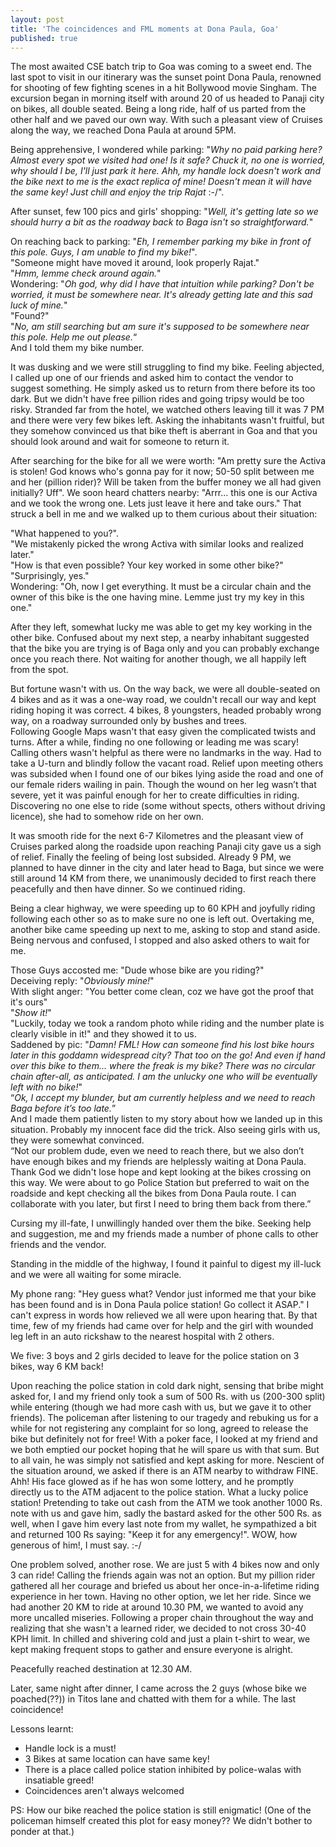 ```yaml
---
layout: post
title: 'The coincidences and FML moments at Dona Paula, Goa'
published: true
---
```

The most awaited CSE batch trip to Goa was coming to a sweet end. The last spot to visit in our itinerary was the sunset point Dona Paula, renowned for shooting of few fighting scenes in a hit Bollywood movie Singham. The excursion began in morning itself with around 20 of us headed to Panaji city on bikes, all double seated. Being a long ride, half of us parted from the other half and we paved our own way. With such a pleasant view of Cruises along the way, we reached Dona Paula at around 5PM.

Being apprehensive, I wondered while parking: 
"_Why no paid parking here? Almost every spot we visited had one! Is it safe? Chuck it, no one is worried, why should I be, I'll just park it here. Ahh, my handle lock doesn't work and the bike next to me is the exact replica of mine! Doesn't mean it will have the same key! Just chill and enjoy the trip Rajat_ :-/".

After sunset, few 100 pics and girls' shopping: "_Well, it's getting late so we should hurry a bit as the roadway back to Baga isn't so straightforward._"

On reaching back to parking: 
"_Eh, I remember parking my bike in front of this pole. Guys, I am unable to find my bike!_". <br/>
"Someone might have moved it around, look properly Rajat."<br/>
"_Hmm, lemme check around again._"<br/>
Wondering: "_Oh god, why did I have that intuition while parking? Don't be worried, it must be somewhere near. It's already getting late and this sad luck of mine._" <br/>
"Found?"<br/>
"_No, am still searching but am sure it's supposed to be somewhere near this pole. Help me out please._“<br/>
And I told them my bike number.

It was dusking and we were still struggling to find my bike. Feeling abjected, I called up one of our friends and asked him to contact the vendor to suggest something. He simply asked us to return from there before its too dark. But we didn't have free pillion rides and going tripsy would be too risky. Stranded far from the hotel, we watched others leaving till it was 7 PM and there were very few bikes left. Asking the inhabitants wasn't fruitful, but they somehow convinced us that bike theft is aberrant in Goa and that you should look around and wait for someone to return it.

After searching for the bike for all we were worth: "Am pretty sure the Activa is stolen! God knows who's gonna pay for it now; 50-50 split between me and her (pillion rider)? Will be taken from the buffer money we all had given initially? Uff".
We soon heard chatters nearby: "Arrr... this one is our Activa and we took the wrong one. Lets just leave it here and take ours." That struck a bell in me and we walked up to them curious about their situation: 

"What happened to you?". <br/>
"We mistakenly picked the wrong Activa with similar looks and realized later." <br/>
"How is that even possible? Your key worked in some other bike?"<br/>
"Surprisingly, yes."<br/>
Wondering: "Oh, now I get everything. It must be a circular chain and the owner of this bike is the one having mine. Lemme just try my key in this one."

After they left, somewhat lucky me was able to get my key working in the other bike. Confused about my next step, a nearby inhabitant suggested that the bike you are trying is of Baga only and you can probably exchange once you reach there. Not waiting for another though, we all happily left from the spot.

But fortune wasn't with us. On the way back, we were all double-seated on 4 bikes and as it was a one-way road, we couldn't recall our way and kept riding hoping it was correct.
4 bikes, 8 youngsters, headed probably wrong way, on a roadway surrounded only by bushes and trees.  
Following Google Maps wasn't that easy given the complicated twists and turns. After a while, finding no one following or leading me was scary! Calling others wasn't helpful as there were no landmarks in the way. Had to take a U-turn and blindly follow the vacant road. Relief upon meeting others was subsided when I found one of our bikes lying aside the road and one of our female riders wailing in pain. Though the wound on her leg wasn’t that severe, yet it was painful enough for her to create difficulties in riding. Discovering no one else to ride (some without spects, others without driving licence), she had to somehow ride on her own.

It was smooth ride for the next 6-7 Kilometres and the pleasant view of Cruises parked along the roadside upon reaching Panaji city gave us a sigh of relief. Finally the feeling of being lost subsided. Already 9 PM, we planned to have dinner in the city and later head to Baga, but since we were still around 14 KM from there, we unanimously decided to first reach there peacefully and then have dinner. So we continued riding.

Being a clear highway, we were speeding up to 60 KPH and joyfully riding following each other so as to make sure no one is left out. Overtaking me, another bike came speeding up next to me, asking to stop and stand aside. Being nervous and confused, I stopped and also asked others to wait for me.

Those Guys accosted me: "Dude whose bike are you riding?"<br/>
Deceiving reply: "_Obviously mine!_"<br/>
With slight anger: "You better come clean, coz we have got the proof that it's ours"<br/>
"_Show it!_"<br/>
"Luckily, today we took a random photo while riding and the number plate is clearly visible in it!" and they showed it to us.<br/>
Saddened by pic: "_Damn! FML! How can someone find his lost bike hours later in this goddamn widespread city? That too on the go!  And even if hand over this bike to them... where the freak is my bike? There was no circular chain after-all, as anticipated. I am the unlucky one who will be eventually left with no bike!_"<br/>
“_Ok, I accept my blunder, but am currently helpless and we need to reach Baga before it’s too late._”<br/>
And I made them patiently listen to my story about how we landed up in this situation. Probably my innocent face did the trick. Also seeing girls with us, they were somewhat convinced.<br/>
“Not our problem dude, even we need to reach there, but we also don’t have enough bikes and my friends are helplessly waiting at Dona Paula. Thank God we didn't lose hope and kept looking at the bikes crossing on this way. We were about to go Police Station but preferred to wait on the roadside and kept checking all the bikes from Dona Paula route. I can collaborate with you later, but first I need to bring them back from there.”<br/>

Cursing my ill-fate, I unwillingly handed over them the bike. Seeking help and suggestion, me and my friends made a number of phone calls to other friends and the vendor.

Standing in the middle of the highway, I found it painful to digest my ill-luck and we were all waiting for some miracle.

My phone rang: "Hey guess what? Vendor just informed me that your bike has been found and is in Dona Paula police station! Go collect it ASAP."
I can't express in words how relieved we all were upon hearing that. By that time, few of my friends had came over for help and the girl with wounded leg left in an auto rickshaw to the nearest hospital with 2 others. 

We five: 3 boys and 2 girls decided to leave for the police station on 3 bikes, way 6 KM back!

Upon reaching the police station in cold dark night, sensing that bribe might asked for, I and my friend only took a sum of 500 Rs. with us (200-300 split) while entering (though we had more cash with us, but we gave it to other friends). The policeman after listening to our tragedy and rebuking us for a while for not registering any complaint for so long, agreed to release the bike but definitely not for free! With a poker face, I looked at my friend and we both emptied our pocket hoping that he will spare us with that sum. But to all vain, he was simply not satisfied and kept asking for more. Nescient of the situation around, we asked if there is an ATM nearby to withdraw FINE. Ahh! His face glowed as if he has won some lottery, and he promptly directly us to the ATM adjacent to the police station. What a lucky police station! Pretending to take out cash from the ATM we took another 1000 Rs. note with us and gave him, sadly the bastard asked for the other 500 Rs. as well, when I gave him every last note from my wallet, he sympathized a bit and returned 100 Rs saying: "Keep it for any emergency!". WOW, how generous of him!, I must say. :-/

One problem solved, another rose. We are just 5 with 4 bikes now and only 3 can ride! Calling the friends again was not an option. But my pillion rider gathered all her courage and briefed us about her once-in-a-lifetime riding experience in her town. Having no other option, we let her ride. Since we had another 20 KM to ride at around 10.30 PM, we wanted to avoid any more uncalled miseries. Following a proper chain throughout the way and realizing that she wasn't a learned rider, we decided to not cross 30-40 KPH limit. In chilled and shivering cold and just a plain t-shirt to wear, we kept making frequent stops to gather and ensure everyone is alright.

Peacefully reached destination at 12.30 AM.

Later, same night after dinner, I came across the 2 guys (whose bike we poached(??)) in Titos lane and chatted with them for a while. The last coincidence!

Lessons learnt:<br/>
- Handle lock is a must!
- 3 Bikes at same location can have same key!
- There is a place called police station inhibited by police-walas with insatiable greed!
- Coincidences aren't always welcomed

PS: How our bike reached the police station is still enigmatic! (One of the policeman himself created this plot for easy money?? We didn't bother to ponder at that.)
